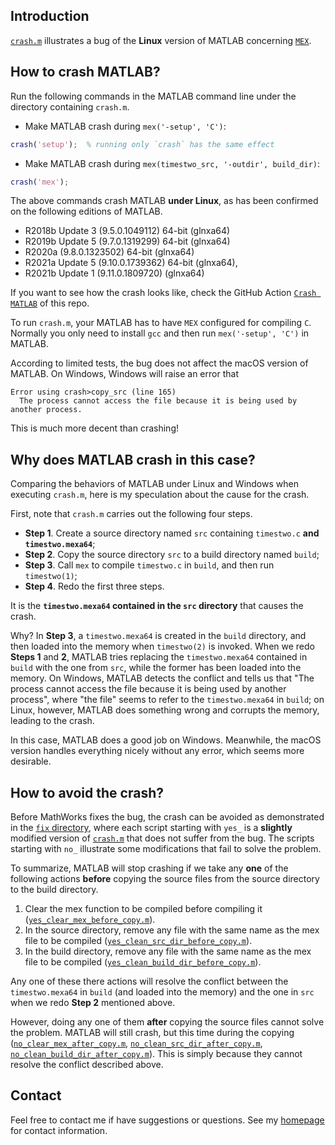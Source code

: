 ## Introduction

[`crash.m`](https://github.com/zaikunzhang/test_matlab/blob/master/crash.m) illustrates a bug of
the **Linux** version of MATLAB concerning [`MEX`](https://www.mathworks.com/help/matlab/ref/mex.html).

## How to crash MATLAB?

Run the following commands in the MATLAB command line under the directory containing `crash.m`.

- Make MATLAB crash during `mex('-setup', 'C')`:
```matlab
crash('setup');  % running only `crash` has the same effect
```

- Make MATLAB crash during `mex(timestwo_src, '-outdir', build_dir)`:
```matlab
crash('mex');
```

The above commands crash MATLAB **under Linux**, as has been confirmed on the following editions of
MATLAB.

- R2018b Update 3 (9.5.0.1049112) 64-bit (glnxa64)
- R2019b Update 5 (9.7.0.1319299) 64-bit (glnxa64)
- R2020a (9.8.0.1323502) 64-bit (glnxa64)
- R2021a Update 5 (9.10.0.1739362) 64-bit (glnxa64),
- R2021b Update 1 (9.11.0.1809720) (glnxa64)

If you want to see how the crash looks like, check the
GitHub Action [`Crash MATLAB`](https://github.com/zaikunzhang/test_matlab/actions) of this repo.

To run `crash.m`, your MATLAB has to have `MEX` configured for compiling `C`.
Normally you only need to install `gcc` and then run `mex('-setup', 'C')` in MATLAB.

According to limited tests, the bug does not affect the macOS version of MATLAB. On Windows,
Windows will raise an error that
```
Error using crash>copy_src (line 165)
  The process cannot access the file because it is being used by another process.
```
This is much more decent than crashing!


## Why does MATLAB crash in this case?

Comparing the behaviors of MATLAB under Linux and Windows when executing `crash.m`, here is my
speculation about the cause for the crash.

First, note that `crash.m` carries out the following four steps.

* **Step 1**. Create a source directory named `src` containing `timestwo.c` **and `timestwo.mexa64`**;
* **Step 2**. Copy the source directory `src` to a build directory named `build`;
* **Step 3**. Call `mex` to compile `timestwo.c` in `build`, and then run `timestwo(1)`;
* **Step 4**. Redo the first three steps.

It is the **`timestwo.mexa64` contained in the `src` directory** that causes the crash.

Why? In **Step 3**, a `timestwo.mexa64` is created in the `build` directory, and then loaded into the
memory when `timestwo(2)` is invoked. When we redo **Steps 1** and **2**, MATLAB tries replacing the
`timestwo.mexa64` contained in `build` with the one from `src`, while the former has been
loaded into the memory. On Windows, MATLAB detects the conflict and tells us that "The process cannot
access the file because it is being used by another process", where "the file" seems to refer to
the `timestwo.mexa64` in `build`; on Linux, however, MATLAB does something wrong and corrupts the
memory, leading to the crash.

In this case, MATLAB does a good job on Windows. Meanwhile, the macOS version handles everything
nicely without any error, which seems more desirable.


## How to avoid the crash?

Before MathWorks fixes the bug, the crash can be avoided as demonstrated in the
[`fix` directory](https://github.com/zaikunzhang/test_matlab/tree/master/fix), where each script
starting with `yes_` is a **slightly** modified version
of [`crash.m`](https://github.com/zaikunzhang/test_matlab/blob/master/crash.m) that does not suffer from the bug.
The scripts starting with `no_` illustrate some modifications that fail to solve the problem.

To summarize, MATLAB will stop crashing if we take any **one** of the following actions
**before** copying the source files from the source directory to the build directory.

1. Clear the mex function to be compiled before compiling it
([`yes_clear_mex_before_copy.m`](https://github.com/zaikunzhang/test_matlab/blob/master/fix/yes_clear_mex_before_copy.m)).
2. In the source directory, remove any file with the same name as the mex file to be compiled
([`yes_clean_src_dir_before_copy.m`](https://github.com/zaikunzhang/test_matlab/blob/master/fix/yes_clean_src_dir_before_copy.m)).
3. In the build directory, remove any file with the same name as the mex file to be compiled
([`yes_clean_build_dir_before_copy.m`](https://github.com/zaikunzhang/test_matlab/blob/master/fix/yes_clean_build_dir_before_copy.m)).

Any one of these there actions will resolve the conflict between the `timestwo.mexa64` in `build` (and loaded into the memory)
and the one in `src` when we redo **Step 2** mentioned above.

However, doing any one of them **after** copying the source files cannot solve the problem.
MATLAB will still crash, but this time during the copying
([`no_clear_mex_after_copy.m`](https://github.com/zaikunzhang/test_matlab/blob/master/fix/no_clear_mex_after_copy.m),
[`no_clean_src_dir_after_copy.m`](https://github.com/zaikunzhang/test_matlab/blob/master/fix/no_clean_src_dir_after_copy.m),
[`no_clean_build_dir_after_copy.m`](https://github.com/zaikunzhang/test_matlab/blob/master/fix/no_clean_build_dir_after_copy.m)).
This is simply because they cannot resolve the conflict described above.

## Contact

Feel free to contact me if have suggestions or questions.
See my [homepage](https://www.zhangzk.net) for contact information.
